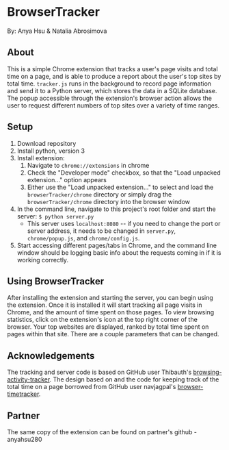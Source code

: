 # BrowserTracker
By: Anya Hsu & Natalia Abrosimova

## About
This is a simple Chrome extension that tracks a user's page visits and total time on a page, and is able to produce a report about the user's top sites by total time. `tracker.js` runs in the background to record page information and send it to a Python server, which stores the data in a SQLite database. The popup accessible through the extension's browser action allows the user to request different numbers of top sites over a variety of time ranges.

## Setup
1. Download repository
2. Install python, version 3
3. Install extension:
    1. Navigate to `chrome://extensions` in chrome
    2. Check the "Developer mode" checkbox, so that the "Load unpacked extension..." option appears
    3. Either use the "Load unpacked extension..." to select and load the `browserTracker/chrome` directory or simply drag the `browserTracker/chrome` directory into the browser window
4. In the command line, navigate to this project's root folder and start the server: `$ python server.py`
    - This server uses `localhost:8080` -- if you need to change the port or server address, it needs to be changed in `server.py`, `chrome/popup.js`, and `chrome/config.js`.
5. Start accessing different pages/tabs in Chrome, and the command line window should be logging basic info about the requests coming in if it is working correctly.

## Using BrowserTracker
After installing the extension and starting the server, you can begin using the extension. Once it is installed it will start tracking all page visits in Chrome, and the amount of time spent on those pages. To view browsing statistics, click on the extension's icon at the top right corner of the browser. Your top websites are displayed, ranked by total time spent on pages within that site. There are a couple parameters that can be changed.

## Acknowledgements
The tracking and server code is based on GitHub user Thibauth's [browsing-activity-tracker](https://github.com/Thibauth/browsing-activity-tracker). The design based on and the code for keeping track of the total time on a page borrowed from GitHub user navjagpal's [browser-timetracker](https://github.com/navjagpal/browser-timetracker). 
## Partner
The same copy of the extension can be found on partner's github - anyahsu280
